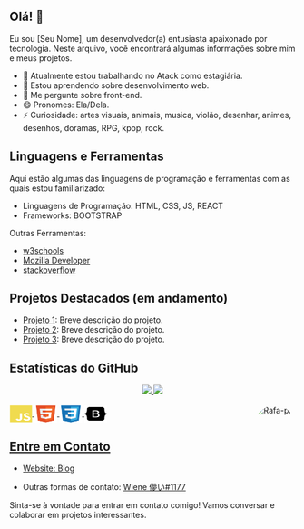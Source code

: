 ## Olá! 👋

Eu sou [Seu Nome], um desenvolvedor(a) entusiasta apaixonado por tecnologia. Neste arquivo, você encontrará algumas informações sobre mim e meus projetos.

- 🔭 Atualmente estou trabalhando no Atack como estagiária.
- 🌱 Estou aprendendo sobre desenvolvimento web.
- 💬 Me pergunte sobre front-end.
- 😄 Pronomes: Ela/Dela.
- ⚡ Curiosidade: artes visuais, animais, musica, violão, desenhar, animes, desenhos, doramas, RPG, kpop, rock.

## Linguagens e Ferramentas

Aqui estão algumas das linguagens de programação e ferramentas com as quais estou familiarizado:

- Linguagens de Programação: HTML, CSS, JS, REACT
- Frameworks: BOOTSTRAP

Outras Ferramentas:
- [w3schools](https://www.w3schools.com/)
- [Mozilla Developer](https://developer.mozilla.org)
- [stackoverflow](https://stackoverflow.com/)

## Projetos Destacados (em andamento)

- [Projeto 1](link_para_projeto_1): Breve descrição do projeto.
- [Projeto 2](link_para_projeto_2): Breve descrição do projeto.
- [Projeto 3](link_para_projeto_3): Breve descrição do projeto.

## Estatísticas do GitHub

<div align="center">
  <a href="https://github.com/wenrkive">
  <img height="180em" src="https://github-readme-stats.vercel.app/api?username=wenrkive&show_icons=true&theme=gotham&include_all_commits=true&count_private=true"/>
  <img height="180em" src="https://github-readme-stats.vercel.app/api/top-langs/?username=wenrkive&layout=compact&langs_count=7&theme=gotham"/>
</div>
  
  <div style="display: inline_block"><br>
  <img align="center" alt="Ane-Js" height="30" width="40" src="https://raw.githubusercontent.com/devicons/devicon/master/icons/javascript/javascript-plain.svg">
  <img align="center" alt="Ane-HTML" height="30" width="40" src="https://raw.githubusercontent.com/devicons/devicon/master/icons/html5/html5-original.svg">
  <img align="center" alt="Ane-CSS" height="30" width="40" src="https://raw.githubusercontent.com/devicons/devicon/master/icons/css3/css3-original.svg">
    <img align="center" alt="Ane-bootstrap" height="30" width="40" src="https://raw.githubusercontent.com/devicons/devicon/d00d0969292a6569d45b06d3f350f463a0107b0d/icons/bootstrap/bootstrap-plain.svg">
<img align="right" alt="Rafa-pic" height="150" style="border-radius:50px;" src="https://64.media.tumblr.com/f39b0cfcbaf58fec6df144034c872eda/403f8afa359b3033-cc/s1280x1920/2f87781acd402ac1d141bee03699c524559f81f8.pnj">
  
## Entre em Contato

- Website: [Blog](wenrkive.github.io)

- Outras formas de contato: [Wiene 儚い#1177](https://discord.gg/G4mTEKqh)

Sinta-se à vontade para entrar em contato comigo! Vamos conversar e colaborar em projetos interessantes.
